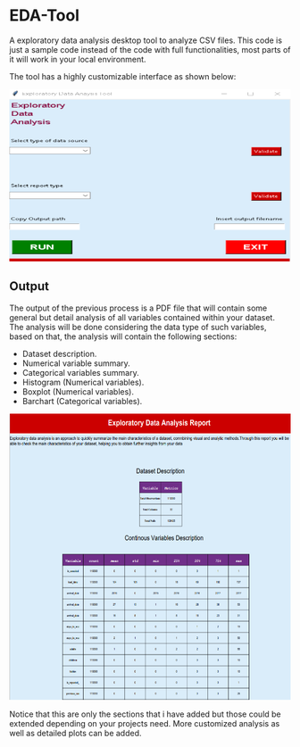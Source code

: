 # EDA-Tool

A exploratory data analysis desktop tool to analyze CSV files.
This code is just a sample code instead of the code with full functionalities, most parts of it will work in your local environment.

The tool has a highly customizable interface as shown below:



<p align="center">
<img src="https://github.com/horaciosolis1991/EDA-Tool/blob/main/res/EDA-Interface.png" width="614" height="309">
</p>



## Output

The output of the previous process is a PDF file that will contain some general but detail analysis of all variables contained within your dataset.
The analysis will be done considering the data type of such variables, based on that, the analysis will contain the following sections:

- Dataset description.
- Numerical variable summary.
- Categorical variables summary.
- Histogram (Numerical variables).
- Boxplot (Numerical variables).
- Barchart (Categorical variables).


<p align="center">
<img src="https://github.com/horaciosolis1991/EDA-Tool/blob/main/res/output-demo.png" width="610" height="513">
</p>


Notice that this are only the sections that i have added but those could be extended depending on your projects need. More customized analysis as well as
detailed plots can be added.
